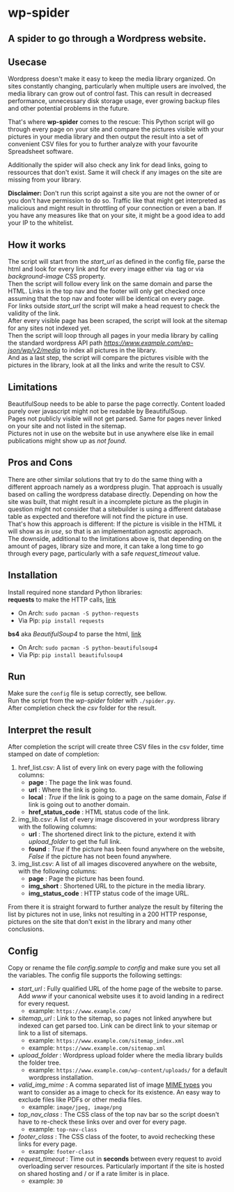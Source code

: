# wp-spider
## A spider to go through a Wordpress website.

## Usecase
Wordpress doesn't make it easy to keep the media library organized. On sites constantly changing, particularly when multiple users are involved, the media library can grow out of control fast. This can result in decreased performance, unnecessary disk storage usage, ever growing backup files and other potential problems in the future.

That's where **wp-spider** comes to the rescue: This Python script will go through every page on your site and compare the pictures visible with your pictures in your media library and then output the result into a set of convenient CSV files for you to further analyze with your favourite Spreadsheet software.

Additionally the spider will also check any link for dead links, going to ressources that don't exist. Same it will check if any images on the site are missing from your library.

**Disclaimer:** Don't run this script against a site you are not the owner of or you don't have permission to do so. Traffic like that might get interpreted as malicious and might result in throttling of your connection or even a ban. If you have any measures like that on your site, it might be a good idea to add your IP to the whitelist.


## How it works
The script will start from the *start_url* as defined in the config file, parse the html and look for every link and for every image either via *<img>* tag or via *background-image* CSS property.  
Then the script will follow every link on the same domain and parse the HTML. Links in the top nav and the footer will only get checked once assuming that the top nav and footer will be identical on every page.  
For links outside *start_url* the script will make a head request to check the validity of the link.  
After every visible page has been scraped, the script will look at the sitemap for any sites not indexed yet.  
Then the script will loop through all pages in your media library by calling the standard wordpress API path *https://www.example.com/wp-json/wp/v2/media* to index all pictures in the library.  
And as a last step, the script will compare the pictures visible with the pictures in the library, look at all the links and write the result to CSV.


## Limitations
BeautifulSoup needs to be able to parse the page correctly. Content loaded purely over javascript might not be readable by BeautifulSoup.  
Pages not publicly visible will not get parsed. Same for pages never linked on your site and not listed in the sitemap.  
Pictures not in use on the website but in use anywhere else like in email publications might show up as *not found*.


## Pros and Cons
There are other similar solutions that try to do the same thing with a different approach namely as a wordpress plugin. That approach is usually based on calling the wordpress database directly. Depending on how the site was built, that might result in a incomplete picture as the plugin in question might not consider that a sitebuilder is using a different database table as expected and therefore will not find the picture in use.  
That's how this approach is different: If the picture is visible in the HTML it will show as *in use*, so that is an implementation agnostic approach.  
The downside, additional to the limitations above is, that depending on the amount of pages, library size and more, it can take a long time to go through every page, particularly with a safe *request_timeout* value.


## Installation
Install required none standard Python libraries:  
**requests** to make the HTTP calls, [link](https://pypi.org/project/requests/)
* On Arch: `sudo pacman -S python-requests`
* Via Pip: `pip install requests`

**bs4** aka *BeautifulSoup4* to parse the html, [link](https://pypi.org/project/beautifulsoup4/)
* On Arch: `sudo pacman -S python-beautifulsoup4`
* Via Pip: `pip install beautifulsoup4`


## Run
Make sure the `config` file is setup correctly, see bellow.  
Run the script from the *wp-spider* folder with `./spider.py`.  
After completion check the *csv* folder for the result.


## Interpret the result
After completion the script will create three CSV files in the csv folder, time stamped on date of completion:
1. href_list.csv: A list of every link on every page with the following columns:
    * **page**              : The page the link was found.
    * **url**               : Where the link is going to.
    * **local**             : *True* if the link is going to a page on the same domain, *False* if link is going out to another domain.
    * **href_status_code**  : HTML status code of the link.
2. img_lib.csv: A list of every image discovered in your wordpress library with the following columns:
    * **url**               : The shortened direct link to the picture, extend it with *upload_folder* to get the full link.
    * **found**             : *True* if the picture has been found anywhere on the website, *False* if the picture has not been found anywhere.
3. img_list.csv: A list of all images discovered anywhere on the website, with the following columns:
    * **page**              : Page the picture has been found.
    * **img_short**         : Shortened URL to the picture in the media library.
    * **img_status_code**   : HTTP status code of the image URL.

From there it is straight forward to further analyze the result by filtering the list by pictures not in use, links not resulting in a 200 HTTP response, pictures on the site that don't exist in the library and many other conclusions. 


## Config
Copy or rename the file *config.sample* to *config* and make sure you set all the variables.
The config file supports the following settings:
* *start_url*       : Fully qualified URL of the home page of the website to parse. Add *www* if your canonical website uses it to avoid landing in a redirect for every request.
    * example: `https://www.example.com/`
* *sitemap_url*     : Link to the sitemap, so pages not linked anywhere but indexed can get parsed too. Link can be direct link to your sitemap or link to a list of sitemaps.
    * example: `https://www.example.com/sitemap_index.xml`
    * example: `https://www.example.com/sitemap.xml`
* *upload_folder*   : Wordpress upload folder where the media library builds the folder tree.
    * example: `https://www.example.com/wp-content/uploads/` for a default wordpress installation.
* *valid_img_mime*  : A comma separated list of image [MIME types](https://www.iana.org/assignments/media-types/media-types.xhtml#image) you want to consider as a image to check for its existence. An easy way to exclude files like PDFs or other media files.
    * example: `image/jpeg, image/png`
* *top_nav_class*   : The CSS class of the top nav bar so the script doesn't have to re-check these links over and over for every page.
    * example: `top-nav-class`
* *footer_class*    : The CSS class of the footer, to avoid rechecking these links for every page.
    * example: `footer-class`
* *request_timeout* : Time out in **seconds** between every request to avoid overloading server resources. Particularly important if the site is hosted on shared hosting and / or if a rate limiter is in place.
    * example: `30`
